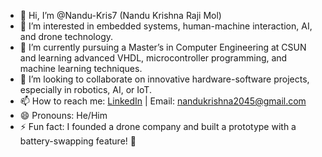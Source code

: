 - 👋 Hi, I’m @Nandu-Kris7 (Nandu Krishna Raji Mol)  
- 👀 I’m interested in embedded systems, human-machine interaction, AI, and drone technology.  
- 🌱 I’m currently pursuing a Master’s in Computer Engineering at CSUN and learning advanced VHDL, microcontroller programming, and machine learning techniques.  
- 💞️ I’m looking to collaborate on innovative hardware-software projects, especially in robotics, AI, or IoT.  
- 📫 How to reach me: [LinkedIn](https://www.linkedin.com/in/nandu-krishna-r) | Email: nandukrishna2045@gmail.com  
- 😄 Pronouns: He/Him  
- ⚡ Fun fact: I founded a drone company and built a prototype with a battery-swapping feature! 🚁  
